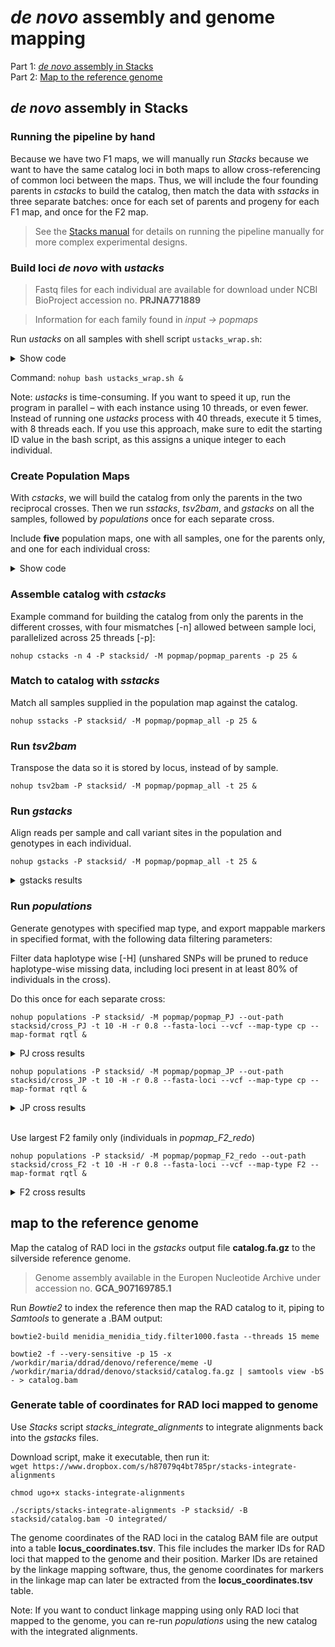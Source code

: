 *de novo* assembly and genome mapping
================

Part 1: [*de novo* assembly in
Stacks](https://github.com/therkildsen-lab/silverside-linkage-maps/blob/master/process.md#de-novo-analysis-in-stacks-2)  
Part 2: [Map to the reference
genome](https://github.com/therkildsen-lab/silverside-linkage-maps/blob/master/process.md#map-to-the-reference-genome)

## *de novo* assembly in Stacks

### Running the pipeline by hand

Because we have two F1 maps, we will manually run *Stacks* because we
want to have the same catalog loci in both maps to allow
cross-referencing of common loci between the maps. Thus, we will include
the four founding parents in *cstacks* to build the catalog, then match
the data with *sstacks* in three separate batches: once for each set of
parents and progeny for each F1 map, and once for the F2 map.

> See the [Stacks
> manual](https://catchenlab.life.illinois.edu/stacks/manual/#phand) for
> details on running the pipeline manually for more complex experimental
> designs.

### Build loci *de novo* with *ustacks*

> Fastq files for each individual are available for download under NCBI
> BioProject accession no. **PRJNA771889**

> Information for each family found in *input -&gt; popmaps*

Run *ustacks* on all samples with shell script `ustacks_wrap.sh`:  
<details>
<summary>
Show code
</summary>
<p>

``` bash
#!/bin/bash

src=/workdir/maria/ddrad/denovo

cd $src/processed
files=`ls -1 *.fq.gz | sed -E 's/\.fq\.gz$//'`
cd $src

# If using Cornell BioHPC cloud software
# must specify the library path and path to stacks:
export LD_LIBRARY_PATH=/usr/local/gcc-7.3.0/lib64:/usr/local/gcc-7.3.0/lib
export PATH=/programs/stacks-2.53/bin:$PATH

# Example command for running ustacks on each sample 
# Maximum distance [-M] of 4 allowed between stacks 
# Parallelized across 10 threads [-p]
##  ustacks -f ./processed/sample_01.fq.gz -o ./stacks -i 1 --name sample_01 -M 4 -p 10

id=1
for sample in $files
do
    ustacks -f $src/processed/${sample}.fq.gz -o $src/stacks -i $id --name $sample -M 4 -p 10
    let "id+=1"
done
```

</p>
</details>

Command: `nohup bash ustacks_wrap.sh &`

Note: *ustacks* is time-consuming. If you want to speed it up, run the
program in parallel – with each instance using 10 threads, or even
fewer. Instead of running one *ustacks* process with 40 threads, execute
it 5 times, with 8 threads each. If you use this approach, make sure to
edit the starting ID value in the bash script, as this assigns a unique
integer to each individual.

### Create Population Maps

With *cstacks*, we will build the catalog from only the parents in the
two reciprocal crosses. Then we run *sstacks*, *tsv2bam*, and *gstacks*
on all the samples, followed by *populations* once for each separate
cross.

Include **five** population maps, one with all samples, one for the
parents only, and one for each individual cross:  
<details>
<summary>
Show code
</summary>
<p>

``` r
# All individuals
popmap_all <- read_table2(file = "input/popmap_all", col_names = FALSE) 

# Founding parents
popmap_parent <- read_table2(file = "input/popmap_parents", col_names = FALSE) 

# PJ cross only with parents and offspring
popmap_PJ <- read_table2(file = "input/popmap_PJ", col_names = FALSE) 

# JP cross only with parents and offspring 
popmap_JP <- read_table2(file = "input/popmap_JP", col_names = FALSE) 

# F2 cross only with parents and offspring 
popmap_F2 <- read_table2(file = "input/popmap_F2", col_names = FALSE) 
```

</p>
</details>

### Assemble catalog with *cstacks*

Example command for building the catalog from only the parents in the
different crosses, with four mismatches \[-n\] allowed between sample
loci, parallelized across 25 threads \[-p\]:

`nohup cstacks -n 4 -P stacksid/ -M popmap/popmap_parents -p 25 &`

### Match to catalog with *sstacks*

Match all samples supplied in the population map against the catalog.

`nohup sstacks -P stacksid/ -M popmap/popmap_all -p 25 &`

### Run *tsv2bam*

Transpose the data so it is stored by locus, instead of by sample.

`nohup tsv2bam -P stacksid/ -M popmap/popmap_all -t 25 &`

### Run *gstacks*

Align reads per sample and call variant sites in the population and
genotypes in each individual.

`nohup gstacks -P stacksid/ -M popmap/popmap_all -t 25 &`

<details>
<summary>
gstacks results
</summary>
<p>

> Genotyped **236608** loci  
> Mean per-sample coverage: **19.1x**  
> stdev=4.1x, min=6.2x, max=31.2x

</p>
</details>

### Run *populations*

Generate genotypes with specified map type, and export mappable markers
in specified format, with the following data filtering parameters:

Filter data haplotype wise \[-H\] (unshared SNPs will be pruned to
reduce haplotype-wise missing data, including loci present in at least
80% of individuals in the cross).

Do this once for each separate cross:

`nohup populations -P stacksid/ -M popmap/popmap_PJ --out-path stacksid/cross_PJ -t 10 -H -r 0.8 --fasta-loci --vcf --map-type cp --map-format rqtl &`

<details>
<summary>
PJ cross results
</summary>
<p>

> Removed 180580 of 236608 loci. Kept 56028 loci with 64389 variant
> sites.  
> R/QTL marker export:  
> 26998 of 56028 loci were mappable (48.187%) for map type ‘CP’  
> 122.64 mean mappable progeny per locus (88.868%)

</p>
</details>

`nohup populations -P stacksid/ -M popmap/popmap_JP --out-path stacksid/cross_JP -t 10 -H -r 0.8 --fasta-loci --vcf --map-type cp --map-format rqtl &`

<details>
<summary>
JP cross results
</summary>
<p>

> Removed 181671 of 236608 loci. Kept 54937 loci with 60671 variant
> sites.  
> R/QTL marker export:  
> 25690 of 54937 loci were mappable (46.763%) for map type ‘CP’  
> 122.03 mean mappable progeny per locus (88.424%)

</p>
</details>

<br>

Use largest F2 family only (individuals in *popmap\_F2\_redo*)

`nohup populations -P stacksid/ -M popmap/popmap_F2_redo --out-path stacksid/cross_F2 -t 10 -H -r 0.8 --fasta-loci --vcf --map-type F2 --map-format rqtl &`

<details>
<summary>
F2 cross results
</summary>
<p>

> Removed 182082 of 236608 loci. Kept 54526 loci with 59926 variant
> sites.  
> R/QTL marker export:  
> 22477 of 54526 loci were mappable (41.223%) for map type ‘F2’  
> 254.42 mean mappable progeny per locus (88.34%)

</p>
</details>

## map to the reference genome

Map the catalog of RAD loci in the *gstacks* output file
**catalog.fa.gz** to the silverside reference genome.

> Genome assembly available in the Europen Nucleotide Archive under
> accession no. **GCA\_907169785.1**

Run *Bowtie2* to index the reference then map the RAD catalog to it,
piping to *Samtools* to generate a .BAM output:

`bowtie2-build menidia_menidia_tidy.filter1000.fasta --threads 15 meme`

`bowtie2 -f --very-sensitive -p 15 -x /workdir/maria/ddrad/denovo/reference/meme -U /workdir/maria/ddrad/denovo/stacksid/catalog.fa.gz | samtools view -bS - > catalog.bam`

### Generate table of coordinates for RAD loci mapped to genome

Use *Stacks* script *stacks\_integrate\_alignments* to integrate
alignments back into the *gstacks* files.

Download script, make it executable, then run it:  
`wget https://www.dropbox.com/s/h87079q4bt785pr/stacks-integrate-alignments`

`chmod ugo+x stacks-integrate-alignments`

`./scripts/stacks-integrate-alignments -P stacksid/ -B stacksid/catalog.bam -O integrated/`

The genome coordinates of the RAD loci in the catalog BAM file are
output into a table **locus\_coordinates.tsv**. This file includes the
marker IDs for RAD loci that mapped to the genome and their position.
Marker IDs are retained by the linkage mapping software, thus, the
genome coordinates for markers in the linkage map can later be extracted
from the **locus\_coordinates.tsv** table.

Note: If you want to conduct linkage mapping using only RAD loci that
mapped to the genome, you can re-run *populations* using the new catalog
with the integrated alignments.
